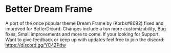 # Better Dream Frame
A port of the once popular theme Dream Frame by (Korbs#8092) fixed and improved for BetterDicord.
Changes include a ton more customizability, Bug fixes, Small improvements and more to come.
If your looking for Support, Want to give feedback or keep up with updates feel free to join the discord: https://discord.gg/YC4ZPdw
